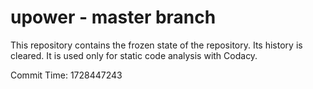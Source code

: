 # upower - master branch

This repository contains the frozen state of the repository.
Its history is cleared. It is used only for static code
analysis with Codacy.

Commit Time: 1728447243